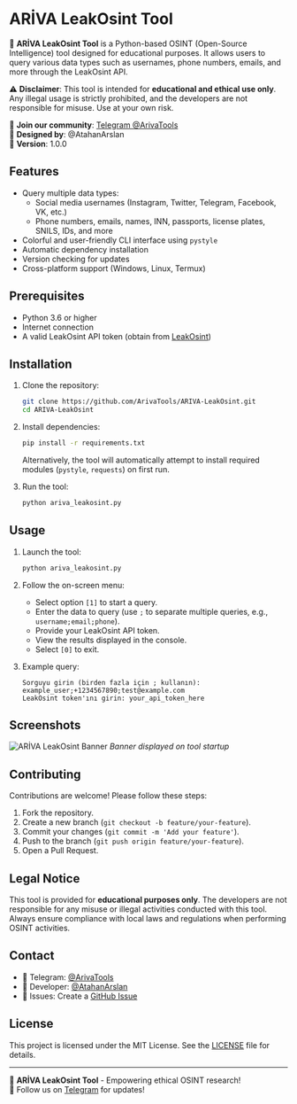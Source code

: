 # ARİVA LeakOsint Tool

🌟 **ARİVA LeakOsint Tool** is a Python-based OSINT (Open-Source Intelligence) tool designed for educational purposes. It allows users to query various data types such as usernames, phone numbers, emails, and more through the LeakOsint API. 

⚠️ **Disclaimer**: This tool is intended for **educational and ethical use only**. Any illegal usage is strictly prohibited, and the developers are not responsible for misuse. Use at your own risk.

📢 **Join our community**: [Telegram @ArivaTools](https://t.me/ArivaTools)  
🎨 **Designed by**: @AtahanArslan  
🚀 **Version**: 1.0.0

## Features
- Query multiple data types:
  - Social media usernames (Instagram, Twitter, Telegram, Facebook, VK, etc.)
  - Phone numbers, emails, names, INN, passports, license plates, SNILS, IDs, and more
- Colorful and user-friendly CLI interface using `pystyle`
- Automatic dependency installation
- Version checking for updates
- Cross-platform support (Windows, Linux, Termux)

## Prerequisites
- Python 3.6 or higher
- Internet connection
- A valid LeakOsint API token (obtain from [LeakOsint](https://leakosintapi.com))

## Installation
1. Clone the repository:
   ```bash
   git clone https://github.com/ArivaTools/ARIVA-LeakOsint.git
   cd ARIVA-LeakOsint
   ```
2. Install dependencies:
   ```bash
   pip install -r requirements.txt
   ```
   Alternatively, the tool will automatically attempt to install required modules (`pystyle`, `requests`) on first run.

3. Run the tool:
   ```bash
   python ariva_leakosint.py
   ```

## Usage
1. Launch the tool:
   ```bash
   python ariva_leakosint.py
   ```
2. Follow the on-screen menu:
   - Select option `[1]` to start a query.
   - Enter the data to query (use `;` to separate multiple queries, e.g., `username;email;phone`).
   - Provide your LeakOsint API token.
   - View the results displayed in the console.
   - Select `[0]` to exit.

3. Example query:
   ```
   Sorguyu girin (birden fazla için ; kullanın): example_user;+1234567890;test@example.com
   LeakOsint token'ını girin: your_api_token_here
   ```

## Screenshots
![ARİVA LeakOsint Banner](screenshots/banner.png)
*Banner displayed on tool startup*

## Contributing
Contributions are welcome! Please follow these steps:
1. Fork the repository.
2. Create a new branch (`git checkout -b feature/your-feature`).
3. Commit your changes (`git commit -m 'Add your feature'`).
4. Push to the branch (`git push origin feature/your-feature`).
5. Open a Pull Request.

## Legal Notice
This tool is provided for **educational purposes only**. The developers are not responsible for any misuse or illegal activities conducted with this tool. Always ensure compliance with local laws and regulations when performing OSINT activities.

## Contact
- 📢 Telegram: [@ArivaTools](https://t.me/ArivaTools)
- 🎨 Developer: [@AtahanArslan](https://t.me/AtahanArslan)
- 📧 Issues: Create a [GitHub Issue](https://github.com/ArivaTools/ARIVA-LeakOsint/issues)

## License
This project is licensed under the MIT License. See the [LICENSE](LICENSE) file for details.

---

🌟 **ARİVA LeakOsint Tool** - Empowering ethical OSINT research!  
🚀 Follow us on [Telegram](https://t.me/ArivaTools) for updates!